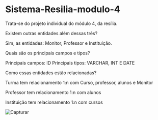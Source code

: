 # Sistema-Resilia-modulo-4

Trata-se do projeto individual do módulo 4, da resília.

Existem outras entidades além dessas três?

Sim, as entidades: Monitor, Professor e Instituição.

Quais são os principais campos e tipos?

Principais campos: ID Principais tipos: VARCHAR, INT E DATE

Como essas entidades estão relacionadas?

Turma tem relacionamento 1:n com Curso, professor, alunos e Monitor

Professor tem relacionamento 1:n com alunos

Instituição tem relacionamento 1:n com cursos

![Capturar](https://user-images.githubusercontent.com/114073410/214572776-d3068879-8ada-437e-934a-c4aeb5ed117d.PNG)

